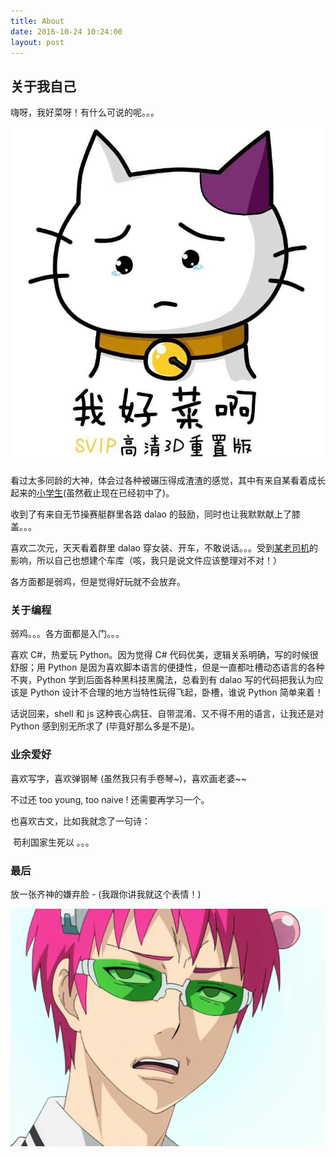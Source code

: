 ```yaml
---
title: About
date: 2016-10-24 10:24:00
layout: post
---
```




##  关于我自己

嗨呀，我好菜呀！有什么可说的呢。。。

![此处应该有我好菜啊.jpg](../images/我好菜啊.jpg)



看过太多同龄的大神，体会过各种被碾压得成渣渣的感觉，其中有来自某看着成长起来的[小学生](https://github.com/qiaozhanrong)(虽然截止现在已经初中了)。

收到了有来自无节操赛艇群里各路 dalao 的鼓励，同时也让我默默献上了膝盖。。。

喜欢二次元，天天看着群里 dalao 穿女装、开车，不敢说话。。。受到[某老司机](http://www.saber.我爱你/tag/hentai)的影响，所以自己也想建个车库（咳，我只是说文件应该整理对不对！）

各方面都是弱鸡，但是觉得好玩就不会放弃。



###  关于编程

弱鸡。。。各方面都是入门。。。

喜欢 C#，热爱玩 Python。因为觉得 C# 代码优美，逻辑关系明确，写的时候很舒服；用 Python 是因为喜欢脚本语言的便捷性，但是一直都吐槽动态语言的各种不爽，Python 学到后面各种黑科技黑魔法，总看到有 dalao 写的代码把我认为应该是 Python 设计不合理的地方当特性玩得飞起，卧槽，谁说 Python 简单来着！

话说回来，shell 和 js 这种丧心病狂、自带混淆、又不得不用的语言，让我还是对 Python 感到别无所求了 (毕竟好那么多是不是)。



### 业余爱好

喜欢写字，喜欢弹钢琴 (虽然我只有手卷琴~)，喜欢画老婆~~

不过还 too young, too naive ! 还需要再学习一个。

也喜欢古文，比如我就念了一句诗：

​      苟利国家生死以 。。。



### 最后

放一张齐神的嫌弃脸 - (我跟你讲我就这个表情！) 



![此处是来自齐神的嫌弃](../images/来自齐神的嫌弃.png)